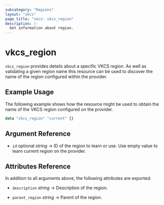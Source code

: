 ```yaml
---
subcategory: "Regions"
layout: "vkcs"
page_title: "vkcs: vkcs_region"
description: |-
  Get information about region.
---
```


# vkcs_region

`vkcs_region` provides details about a specific VKCS region. As well as validating a given region name this resource can be used to discover the name of the region configured within the provider.

## Example Usage

The following example shows how the resource might be used to obtain the name of the VKCS region configured on the provider.

```terraform
data "vkcs_region" "current" {}
```

## Argument Reference
- `id` optional *string* &rarr;  ID of the region to learn or use. Use empty value to learn current region on the provider.


## Attributes Reference
In addition to all arguments above, the following attributes are exported:
- `description` *string* &rarr;  Description of the region.

- `parent_region` *string* &rarr;  Parent of the region.


